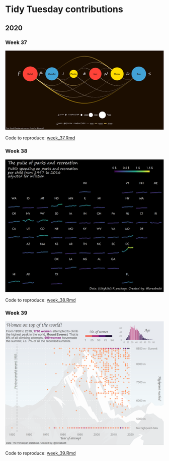 Tidy Tuesday contributions
================

## 2020

### Week 37

<img src="plot/2020_week_37.png" width="1000px"/>

Code to reproduce:
[week\_37.Rmd](https://github.com/loreabad6/TidyTuesday/blob/master/R/2020/week_37.Rmd)

### Week 38

<img src="plot/2020_week_38.png" width="1000px"/>

Code to reproduce:
[week\_38.Rmd](https://github.com/loreabad6/TidyTuesday/blob/master/R/2020/week_38.Rmd)

### Week 39

<img src="plot/2020_week_39.png" width="1000px"/>

Code to reproduce:
[week\_39.Rmd](https://github.com/loreabad6/TidyTuesday/blob/master/R/2020/week_39.Rmd)
